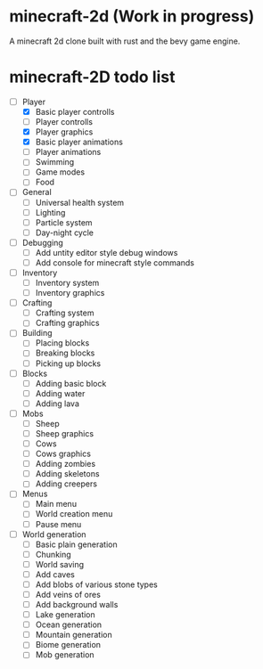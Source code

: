 # minecraft-2d (Work in progress)
A minecraft 2d clone built with rust and the bevy game engine.

# minecraft-2D todo list

- [ ] Player
  - [x] Basic player controlls
  - [ ] Player controlls
  - [x] Player graphics
  - [x] Basic player animations
  - [ ] Player animations
  - [ ] Swimming
  - [ ] Game modes
  - [ ] Food

- [ ] General
  - [ ] Universal health system
  - [ ] Lighting
  - [ ] Particle system
  - [ ] Day-night cycle

- [ ] Debugging
  - [ ] Add untity editor style debug windows
  - [ ] Add console for minecraft style commands
  
- [ ] Inventory
  - [ ] Inventory system
  - [ ] Inventory graphics

- [ ] Crafting
  - [ ] Crafting system
  - [ ] Crafting graphics

- [ ] Building
  - [ ] Placing blocks
  - [ ] Breaking blocks
  - [ ] Picking up blocks

- [ ] Blocks
  - [ ] Adding basic block
  - [ ] Adding water
  - [ ] Adding lava

- [ ] Mobs
  - [ ] Sheep
  - [ ] Sheep graphics
  - [ ] Cows
  - [ ] Cows graphics
  - [ ] Adding zombies
  - [ ] Adding skeletons
  - [ ] Adding creepers

- [ ] Menus
  - [ ] Main menu
  - [ ] World creation menu
  - [ ] Pause menu

- [ ] World generation
  - [ ] Basic plain generation
  - [ ] Chunking
  - [ ] World saving
  - [ ] Add caves
  - [ ] Add blobs of various stone types
  - [ ] Add veins of ores
  - [ ] Add background walls
  - [ ] Lake generation
  - [ ] Ocean generation
  - [ ] Mountain generation
  - [ ] Biome generation
  - [ ] Mob generation
